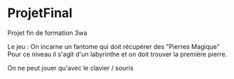 # ProjetFinal
 Projet fin de formation 3wa
 
 Le jeu : 
 On incarne un fantome qui doit récupérer des "Pierres Magique"
 Pour ce niveau il s'agit d'un labyrinthe et on doit trouver la première pierre.
 
 On ne peut jouer qu'avec le clavier / souris
